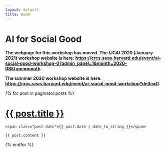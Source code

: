 ```yaml
---
layout: default
title: Home
---
```

# AI for Social Good

**The webpage for this workshop has moved. The IJCAI 2020 (January 2021) workshop website is here: https://crcs.seas.harvard.edu/event/ai-social-good-workshop-0?admin_panel=1&month=2020-08&type=month.**

**The summer 2020 workshop website is here: https://crcs.seas.harvard.edu/event/ai-social-good-workshop?delta=0.**

<div class="posts">
  {% for post in paginator.posts %}
  <div class="post">
    <h1 class="post-title">
      <a href="{{ post.url }}">
        {{ post.title }}
      </a>
    </h1>

    <span class="post-date">{{ post.date | date_to_string }}</span>

    {{ post.content }}
  </div>
  {% endfor %}
</div>


